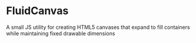 FluidCanvas
===========

A small JS utility for creating HTML5 canvases that expand to fill containers while maintaining fixed drawable dimensions